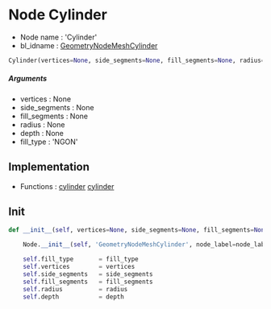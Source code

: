 # Node Cylinder

- Node name : 'Cylinder'
- bl_idname : [GeometryNodeMeshCylinder](https://docs.blender.org/api/current/bpy.types.GeometryNodeMeshCylinder.html)


``` python
Cylinder(vertices=None, side_segments=None, fill_segments=None, radius=None, depth=None, fill_type='NGON', node_label=None, node_color=None)
```
##### Arguments

- vertices : None
- side_segments : None
- fill_segments : None
- radius : None
- depth : None
- fill_type : 'NGON'

## Implementation

- Functions : [cylinder](/docs/GeoNodes/GeoNodesTree.md#cylinder) [cylinder](/docs/GeoNodes/GeoNodesTree.md#cylinder)

## Init

``` python
def __init__(self, vertices=None, side_segments=None, fill_segments=None, radius=None, depth=None, fill_type='NGON', node_label=None, node_color=None):

    Node.__init__(self, 'GeometryNodeMeshCylinder', node_label=node_label, node_color=node_color)

    self.fill_type       = fill_type
    self.vertices        = vertices
    self.side_segments   = side_segments
    self.fill_segments   = fill_segments
    self.radius          = radius
    self.depth           = depth
```
